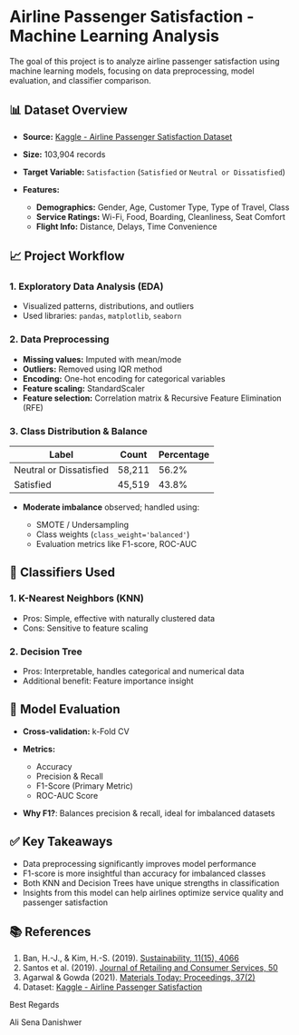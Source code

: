 


# Airline Passenger Satisfaction - Machine Learning Analysis

The goal of this project is to analyze airline passenger satisfaction using machine learning models, focusing on data preprocessing, model evaluation, and classifier comparison.

## 📊 Dataset Overview

* **Source:** [Kaggle - Airline Passenger Satisfaction Dataset](https://www.kaggle.com/datasets/teejmahal20/airline-passenger-satisfaction)
* **Size:** 103,904 records
* **Target Variable:** `Satisfaction` (`Satisfied` or `Neutral or Dissatisfied`)
* **Features:**

  * **Demographics:** Gender, Age, Customer Type, Type of Travel, Class
  * **Service Ratings:** Wi-Fi, Food, Boarding, Cleanliness, Seat Comfort
  * **Flight Info:** Distance, Delays, Time Convenience

## 📈 Project Workflow

### 1. Exploratory Data Analysis (EDA)

* Visualized patterns, distributions, and outliers
* Used libraries: `pandas`, `matplotlib`, `seaborn`

### 2. Data Preprocessing

* **Missing values:** Imputed with mean/mode
* **Outliers:** Removed using IQR method
* **Encoding:** One-hot encoding for categorical variables
* **Feature scaling:** StandardScaler
* **Feature selection:** Correlation matrix & Recursive Feature Elimination (RFE)

### 3. Class Distribution & Balance

| Label                   | Count  | Percentage |
| ----------------------- | ------ | ---------- |
| Neutral or Dissatisfied | 58,211 | 56.2%      |
| Satisfied               | 45,519 | 43.8%      |

* **Moderate imbalance** observed; handled using:

  * SMOTE / Undersampling
  * Class weights (`class_weight='balanced'`)
  * Evaluation metrics like F1-score, ROC-AUC

## 🧠 Classifiers Used

### 1. K-Nearest Neighbors (KNN)

* Pros: Simple, effective with naturally clustered data
* Cons: Sensitive to feature scaling

### 2. Decision Tree

* Pros: Interpretable, handles categorical and numerical data
* Additional benefit: Feature importance insight

## 🧪 Model Evaluation

* **Cross-validation:** k-Fold CV
* **Metrics:**

  * Accuracy
  * Precision & Recall
  * F1-Score (Primary Metric)
  * ROC-AUC Score
* **Why F1?**: Balances precision & recall, ideal for imbalanced datasets

## ✅ Key Takeaways

* Data preprocessing significantly improves model performance
* F1-score is more insightful than accuracy for imbalanced classes
* Both KNN and Decision Trees have unique strengths in classification
* Insights from this model can help airlines optimize service quality and passenger satisfaction

## 📚 References

1. Ban, H.-J., & Kim, H.-S. (2019). [Sustainability, 11(15), 4066](https://doi.org/10.3390/su11154066)
2. Santos et al. (2019). [Journal of Retailing and Consumer Services, 50](https://doi.org/10.1016/j.jretconser.2019.04.010)
3. Agarwal & Gowda (2021). [Materials Today: Proceedings, 37(2)](https://doi.org/10.1016/j.matpr.2020.06.557)
4. Dataset: [Kaggle - Airline Passenger Satisfaction](https://www.kaggle.com/datasets/teejmahal20/airline-passenger-satisfaction)

Best Regards


Ali Sena Danishwer

